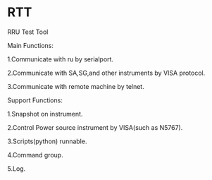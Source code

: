 # RTT

RRU Test Tool

Main Functions:

1.Communicate with ru by serialport.

2.Communicate with SA,SG,and other instruments by VISA protocol.

3.Communicate with remote machine by telnet.

Support Functions:

1.Snapshot on instrument.

2.Control Power source instrument by VISA(such as N5767).

3.Scripts(python) runnable.

4.Command group.

5.Log.
